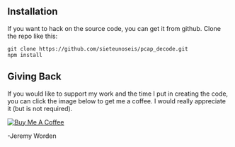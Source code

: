 ## Installation

If you want to hack on the source code, you can get it from github.  Clone the repo like this:

    git clone https://github.com/sieteunoseis/pcap_decode.git
    npm install

## Giving Back

If you would like to support my work and the time I put in creating the code, you can click the image below to get me a coffee. I would really appreciate it (but is not required).

[![Buy Me A Coffee](https://www.buymeacoffee.com/assets/img/custom_images/black_img.png)](https://www.buymeacoffee.com/automatebldrs)

-Jeremy Worden
